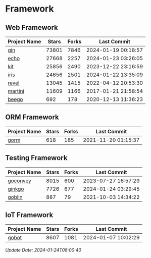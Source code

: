 # Framework

## Web Framework
| Project Name | Stars | Forks | Last Commit |
| ------------ | ----- | ----- | ----------- |
| [gin](https://github.com/gin-gonic/gin) | 73801 | 7846 | 2024-01-19 00:18:57 |
| [echo](https://github.com/labstack/echo) | 27668 | 2257 | 2024-01-23 03:26:05 |
| [kit](https://github.com/go-kit/kit) | 25856 | 2490 | 2023-12-22 23:16:59 |
| [iris](https://github.com/kataras/iris) | 24656 | 2501 | 2024-01-22 13:35:09 |
| [revel](https://github.com/revel/revel) | 13045 | 1415 | 2022-04-12 20:53:30 |
| [martini](https://github.com/go-martini/martini) | 11609 | 1166 | 2017-01-21 21:58:54 |
| [beego](https://github.com/astaxie/beego) | 692 | 178 | 2020-12-13 11:36:23 |

## ORM Framework
| Project Name | Stars | Forks | Last Commit |
| ------------ | ----- | ----- | ----------- |
| [gorm](https://github.com/jinzhu/gorm) | 618 | 185 | 2021-11-20 01:15:37 |

## Testing Framework
| Project Name | Stars | Forks | Last Commit |
| ------------ | ----- | ----- | ----------- |
| [goconvey](https://github.com/smartystreets/goconvey) | 8015 | 600 | 2023-07-27 16:57:29 |
| [ginkgo](https://github.com/onsi/ginkgo) | 7726 | 677 | 2024-01-24 03:29:45 |
| [goblin](https://github.com/franela/goblin) | 887 | 79 | 2021-10-03 14:34:22 |

## IoT Framework
| Project Name | Stars | Forks | Last Commit |
| ------------ | ----- | ----- | ----------- |
| [gobot](https://github.com/hybridgroup/gobot) | 8607 | 1081 | 2024-01-07 10:02:29 |

*Update Date: 2024-01-24T08:00:40*